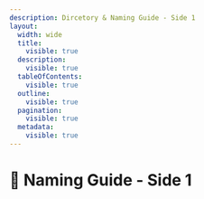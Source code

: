 ```yaml
---
description: Dircetory & Naming Guide - Side 1
layout:
  width: wide
  title:
    visible: true
  description:
    visible: true
  tableOfContents:
    visible: true
  outline:
    visible: true
  pagination:
    visible: true
  metadata:
    visible: true
---
```


# 🔵 Naming Guide - Side 1

<figure><img src="../../.gitbook/assets/Directory and Naming Structure - 1.jpg" alt=""><figcaption></figcaption></figure>
